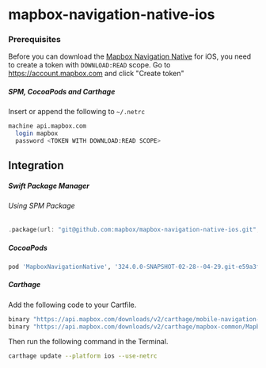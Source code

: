 # mapbox-navigation-native-ios

### Prerequisites

Before you can download the [Mapbox Navigation Native](https://github.com/mapbox/mapbox-navigation-native) for iOS, you need to create a token with `DOWNLOAD:READ` scope.
Go to https://account.mapbox.com and click "Create token"

##### SPM, CocoaPods and Carthage
Insert or append the following to `~/.netrc`

```bash
machine api.mapbox.com
  login mapbox
  password <TOKEN WITH DOWNLOAD:READ SCOPE>
```

## Integration

##### Swift Package Manager

###### Using SPM Package

```swift
.package(url: "git@github.com:mapbox/mapbox-navigation-native-ios.git", from: "324.0.0-SNAPSHOT-02-28--04-29.git-e59a3fb-SNAPSHOT.0228T0817Z.660c656"),
```

##### CocoaPods

```ruby
pod 'MapboxNavigationNative', '324.0.0-SNAPSHOT-02-28--04-29.git-e59a3fb-SNAPSHOT.0228T0817Z.660c656'
```

##### Carthage

Add the following code to your Cartfile.

```bash
binary "https://api.mapbox.com/downloads/v2/carthage/mobile-navigation-native/MapboxNavigationNative.json" == 324.0.0-SNAPSHOT-02-28--04-29.git-e59a3fb-SNAPSHOT.0228T0817Z.660c656
binary "https://api.mapbox.com/downloads/v2/carthage/mapbox-common/MapboxCommon-ios.json" == 24.11.0-SNAPSHOT-02-28--04-29.git-e59a3fb
```

Then run the following command in the Terminal.
```bash
carthage update --platform ios --use-netrc
```
